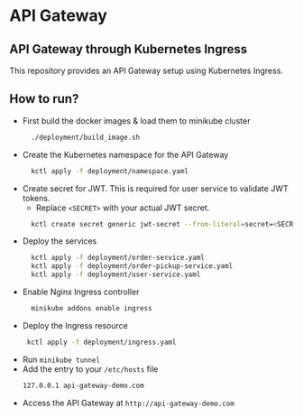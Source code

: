# API Gateway

## API Gateway through Kubernetes Ingress
This repository provides an API Gateway setup using Kubernetes Ingress. 

## How to run?
 - First build the docker images & load them to minikube cluster
    ```bash
      ./deployment/build_image.sh  
    ```
 - Create the Kubernetes namespace for the API Gateway
    ```bash
      kctl apply -f deployment/namespace.yaml
    ```
 - Create secret for JWT. This is required for user service to validate JWT tokens.
   - Replace `<SECRET>` with your actual JWT secret.
    ```bash
      kctl create secret generic jwt-secret --from-literal=secret=<SECRET> -n api-gateway
    ```
 - Deploy the services
    ```bash
      kctl apply -f deployment/order-service.yaml
      kctl apply -f deployment/order-pickup-service.yaml
      kctl apply -f deployment/user-service.yaml
    ```
 - Enable Nginx Ingress controller
    ```bash
      minikube addons enable ingress
    ```
 - Deploy the Ingress resource
     ```bash
      kctl apply -f deployment/ingress.yaml
     ```
 - Run `minikube tunnel`
 - Add the entry to your `/etc/hosts` file
    ```bash
    127.0.0.1 api-gateway-demo.com
   ```
 - Access the API Gateway at `http://api-gateway-demo.com`